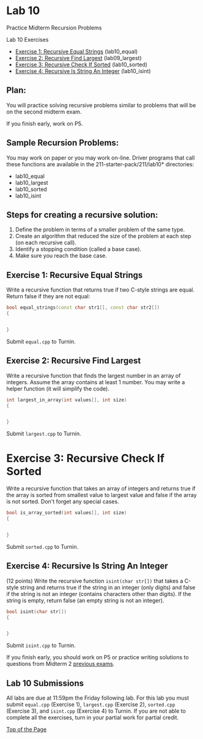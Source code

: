 # Lab 10

Practice Midterm Recursion Problems

Lab 10 Exercises
* [Exercise 1: Recursive Equal Strings](#exercise-1-recursive-equal-strings) (lab10_equal)
* [Exercise 2: Recursive Find Largest](#exercise-2-recursive-find-largest) (lab09_largest)
* [Exercise 3: Recursive Check If Sorted](#exercise-3-recursive-check-if-sorted) (lab10_sorted)
* [Exercise 4: Recursive Is String An Integer](#exercise-4-recursive-is-string-an-integer) (lab10_isint)

## Plan:

You will practice solving recursive problems similar to problems that will be on the second midterm exam.<br>

If you finish early, work on P5.<br>

## Sample Recursion Problems:

You may work on paper or you may work on-line. Driver programs that call these functions are available in the 211-starter-pack/211/lab10* directories:
* lab10_equal
* lab10_largest
* lab10_sorted
* lab10_isint<br>

## Steps for creating a recursive solution:
1. Define the problem in terms of a smaller problem of the same type.
2. Create an algorithm that reduced the size of the problem at each step (on each recursive call).
3. Identify a stopping condition (called a base case).
4. Make sure you reach the base case.

## Exercise 1: Recursive Equal Strings
Write a recursive function that returns true if two C-style strings are equal. Return false if they are not equal:
```cpp
bool equal_strings(const char str1[], const char str2[])
{


}
```

Submit `equal.cpp` to Turnin.

## Exercise 2: Recursive Find Largest
Write a recursive function that finds the largest number in an array of integers. Assume the array contains at least 1 number. You may write a helper function (it will simplify the code).
```cpp
int largest_in_array(int values[], int size)
{


}
```

Submit `largest.cpp` to Turnin.

# Exercise 3: Recursive Check If Sorted
Write a recursive function that takes an array of integers and returns true if the array is sorted from smallest value to largest value and false if the array is not sorted. Don't forget any special cases.
```cpp
bool is_array_sorted(int values[], int size)
{


}
```

Submit `sorted.cpp` to Turnin.

## Exercise 4: Recursive Is String An Integer
(12 points) Write the recursive function `isint(char str[])` that takes a C-style string and returns true if the string in an integer (only digits) and false if the string is not an integer (contains characters other than digits). If the string is empty, return false (an empty string is not an integer).
```cpp
bool isint(char str[])
{


}
```

Submit `isint.cpp` to Turnin.<br>

If you finish early, you should work on P5 or practice writing solutions to questions from Midterm 2 [previous exams](https://www.ecst.csuchico.edu/~trhenry/classes/211.s17/exams.html).

## Lab 10 Submissions

All labs are due at 11:59pm the Friday following lab. For this lab you must submit `equal.cpp` (Exercise 1), `largest.cpp` (Exercise 2), `sorted.cpp` (Exercise 3), and `isint.cpp` (Exercise 4) to Turnin. If you are not able to complete all the exercises, turn in your partial work for partial credit.

[Top of the Page](#lab-10)
